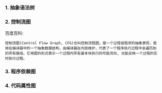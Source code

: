 ### 1. 抽象语法树

### 2. 控制流图

百度百科: 

```
控制流图(Control Flow Graph, CFG)也叫控制流程图，是一个过程或程序的抽象表现，是用在编译器中的一个抽象数据结构，由编译器在内部维护，代表了一个程序执行过程中会遍历到的所有路径。它用图的形式表示一个过程内所有基本块执行的可能流向, 也能反映一个过程的实时执行过程。
```

### 3. 程序依赖图

### 4. 代码属性图

